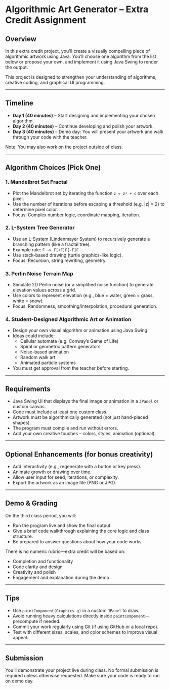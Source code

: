 # Algorithmic Art Generator – Extra Credit Assignment

## Overview

In this extra credit project, you'll create a visually compelling piece of algorithmic artwork using Java. You’ll choose one algorithm from the list below or propose your own, and implement it using Java Swing to render the output.

This project is designed to strengthen your understanding of algorithms, creative coding, and graphical UI programming.

---

## Timeline

- **Day 1 (40 minutes)** – Start designing and implementing your chosen algorithm.
- **Day 2 (40 minutes)** – Continue developing and polish your artwork.
- **Day 3 (40 minutes)** – Demo day: You will present your artwork and walk through your code with the teacher.

Note: You may also work on the project outside of class.

---

## Algorithm Choices (Pick One)

### 1. Mandelbrot Set Fractal
- Plot the Mandelbrot set by iterating the function `z = z² + c` over each pixel.
- Use the number of iterations before escaping a threshold (e.g. |z| > 2) to determine pixel color.
- Focus: Complex number logic, coordinate mapping, iteration.

### 2. L-System Tree Generator
- Use an L-System (Lindenmayer System) to recursively generate a branching pattern (like a fractal tree).
- Example rule: `F -> F[+F]F[-F]F`
- Use stack-based drawing (turtle graphics-like logic).
- Focus: Recursion, string rewriting, geometry.

### 3. Perlin Noise Terrain Map
- Simulate 2D Perlin noise (or a simplified noise function) to generate elevation values across a grid.
- Use colors to represent elevation (e.g., blue = water, green = grass, white = snow).
- Focus: Randomness, smoothing/interpolation, procedural generation.

### 4. Student-Designed Algorithmic Art or Animation
- Design your own visual algorithm or animation using Java Swing.
- Ideas could include:
  - Cellular automata (e.g. Conway’s Game of Life)
  - Spiral or geometric pattern generators
  - Noise-based animation
  - Random walk art
  - Animated particle systems
- You must get approval from the teacher before starting.

---

## Requirements

- Java Swing UI that displays the final image or animation in a `JPanel` or custom canvas.
- Code must include at least one custom class.
- Artwork must be algorithmically generated (not just hand-placed shapes).
- The program must compile and run without errors.
- Add your own creative touches – colors, styles, animation (optional).

---

## Optional Enhancements (for bonus creativity)

- Add interactivity (e.g., regenerate with a button or key press).
- Animate growth or drawing over time.
- Allow user input for seed, iterations, or complexity.
- Export the artwork as an image file (PNG or JPG).

---

## Demo & Grading

On the third class period, you will:

- Run the program live and show the final output.
- Give a brief code walkthrough explaining the core logic and class structure.
- Be prepared to answer questions about how your code works.

There is no numeric rubric—extra credit will be based on:

- Completion and functionality
- Code clarity and design
- Creativity and polish
- Engagement and explanation during the demo

---

## Tips

- Use `paintComponent(Graphics g)` in a custom `JPanel` to draw.
- Avoid running heavy calculations directly inside `paintComponent`—precompute if needed.
- Commit your work regularly using Git (if using GitHub or a local repo).
- Test with different sizes, scales, and color schemes to improve visual appeal.

---

## Submission

You’ll demonstrate your project live during class. No formal submission is required unless otherwise requested. Make sure your code is ready to run on demo day.
